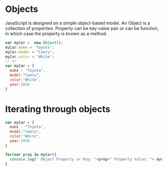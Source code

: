 # Objects
JavaScript is designed on a simple object-based model. An Object is a collection of properties. Property can be key-value pair or can be function, in which case the property is known as a method.

```js
var myCar =  new Object();
myCar.make = 'Toyota';
myCar.model = "Camry";
myCar.color = "White";
// or
var myCar = {
  make : "Toyota",
  model:"Camry",
  color:"White",
  year:2010
}
```

# Iterating through objects

```js
var myCar = {
  make : "Toyota",
  model:"Camry",
  color:"White",
  year:2010
}

for(var prop in myCar){
  console.log(" Object Property or Key: "+prop+" Property Value: "+ myCar[prop]);
}
```
